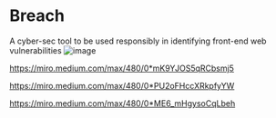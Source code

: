 # Breach
A cyber-sec tool to be used responsibly in identifying front-end web vulnerabilities
![image](https://miro.medium.com/max/480/0*I_4NbNZs3mlLrnEB)

https://miro.medium.com/max/480/0*mK9YJOS5qRCbsmj5

https://miro.medium.com/max/480/0*PU2oFHccXRkpfyYW

https://miro.medium.com/max/480/0*ME6_mHgysoCqLbeh
